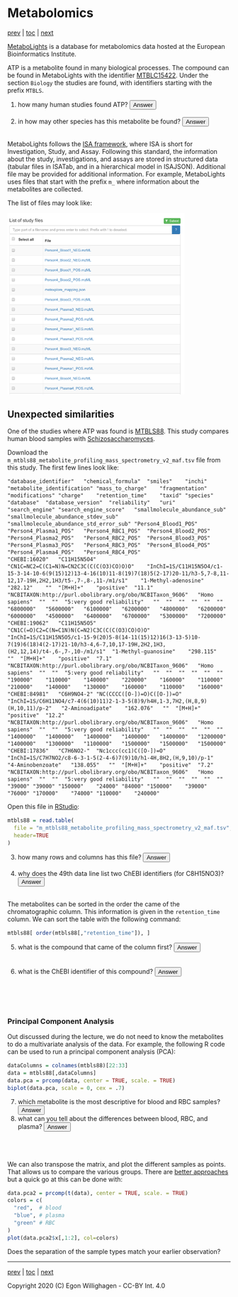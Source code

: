 # Metabolomics

[prev](./identification.md) | [toc](./README.md) | [next](pathways.md)

<script>
  function toggleAnswer(id) {
  var answer = document.getElementById(id);
  if (answer.style.visibility === "hidden" ||
      answer.style.visibility === "none") {
    answer.style.visibility = "visible";
  } else {
    answer.style.visibility = "hidden";
  }
}
</script>


[MetaboLights](https://www.ebi.ac.uk/metabolights/) is a database
for metabolomics data hosted at the European Bioinformatics Institute.

ATP is a metabolite found in many biological processes. The compound
can be found in MetaboLights with the identifier
[MTBLC15422](https://www.ebi.ac.uk/metabolights/MTBLC15422). Under
the section `Biology` the studies are found, with identifiers starting
with the prefix `MTBLS`.

1. how many human studies found ATP? <button onclick="toggleAnswer('q1')">Answer</button><span id="q1" style="visibility: hidden"> Fourteen, at the time of writing, with MTBLS87 being the oldest identifier.</span>
2. in how may other species has this metabolite be found? <button onclick="toggleAnswer('q2')">Answer</button><span id="q2" style="visibility: hidden"> The page lists more than 10 other species.</span>

MetaboLights follows the [ISA framework](https://isa-tools.org/),
where ISA is short for Investigation, Study, and Assay. Following this standard, the information
about the study, investigations, and assays are stored in structured data (tabular files
in ISATab, and in a hierarchical model in ISAJSON). Additional file may be provided for
additional information. For example, MetaboLights uses files that start with the
prefix `m_` where information about the metabolites are collected.

The list of files may look like:

<img src="./i/Screenshot_20200322_205413.png" width="400px" />

## Unexpected similarities

One of the studies where ATP was found is [MTBLS88](https://www.ebi.ac.uk/metabolights/MTBLS88).
This study compares human blood samples with
[Schizosaccharomyces](https://en.wikipedia.org/wiki/Schizosaccharomyces).

Download the `m_mtbls88_metabolite_profiling_mass_spectrometry_v2_maf.tsv` file from this study.
The first few lines look like:

```tsv
"database_identifier"	"chemical_formula"	"smiles"	"inchi"	"metabolite_identification"	"mass_to_charge"	"fragmentation"	"modifications"	"charge"	"retention_time"	"taxid"	"species"	"database"	"database_version"	"reliability"	"uri"	"search_engine"	"search_engine_score"	"smallmolecule_abundance_sub"	"smallmolecule_abundance_stdev_sub"	"smallmolecule_abundance_std_error_sub"	"Person4_Blood1_POS"	"Person4_Plasma1_POS"	"Person4_RBC1_POS"	"Person4_Blood2_POS"	"Person4_Plasma2_POS"	"Person4_RBC2_POS"	"Person4_Blood3_POS"	"Person4_Plasma3_POS"	"Person4_RBC3_POS"	"Person4_Blood4_POS"	"Person4_Plasma4_POS"	"Person4_RBC4_POS"
"CHEBI:16020"	"C11H15N5O4"	"CN1C=NC2=C(C1=N)N=CN2C3C(C(C(O3)CO)O)O"	"InChI=1S/C11H15N5O4/c1-15-3-14-10-6(9(15)12)13-4-16(10)11-8(19)7(18)5(2-17)20-11/h3-5,7-8,11-12,17-19H,2H2,1H3/t5-,7-,8-,11-/m1/s1"	"1-Methyl-adenosine"	"282.12"	""	"[M+H]+"	"positive"	"11.1"	"NCBITAXON:http://purl.obolibrary.org/obo/NCBITaxon_9606"	"Homo sapiens"	""	""	"5:very good reliability"	""	""	""	""	""	""	"6800000"	"5600000"	"6100000"	"6200000"	"4800000"	"6200000"	"6000000"	"4500000"	"6400000"	"6700000"	"5300000"	"7200000"
"CHEBI:19062"	"C11H15N5O5"	"CN1C(=O)C2=C(N=C1N)N(C=N2)C3C(C(C(O3)CO)O)O"	"InChI=1S/C11H15N5O5/c1-15-9(20)5-8(14-11(15)12)16(3-13-5)10-7(19)6(18)4(2-17)21-10/h3-4,6-7,10,17-19H,2H2,1H3,(H2,12,14)/t4-,6-,7-,10-/m1/s1"	"1-Methyl-guanosine"	"298.115"	""	"[M+H]+"	"positive"	"7.1"	"NCBITAXON:http://purl.obolibrary.org/obo/NCBITaxon_9606"	"Homo sapiens"	""	""	"5:very good reliability"	""	""	""	""	""	""	"190000"	"110000"	"140000"	"220000"	"160000"	"110000"	"210000"	"140000"	"130000"	"160000"	"110000"	"160000"
"CHEBI:84981"	"C6H9NO4-2"	"NC(CCCC([O-])=O)C([O-])=O"	"InChI=1S/C6H11NO4/c7-4(6(10)11)2-1-3-5(8)9/h4H,1-3,7H2,(H,8,9)(H,10,11)/p-2"	"2-Aminoadipate"	"162.076"	""	"[M+H]+"	"positive"	"12.2"	"NCBITAXON:http://purl.obolibrary.org/obo/NCBITaxon_9606"	"Homo sapiens"	""	""	"5:very good reliability"	""	""	""	""	""	""	"1400000"	"1400000"	"1400000"	"1400000"	"1400000"	"1200000"	"1400000"	"1300000"	"1100000"	"1500000"	"1500000"	"1500000"
"CHEBI:17836"	"C7H6NO2-"	"Nc1ccc(cc1)C([O-])=O"	"InChI=1S/C7H7NO2/c8-6-3-1-5(2-4-6)7(9)10/h1-4H,8H2,(H,9,10)/p-1"	"4-Aminobenzoate"	"138.055"	""	"[M+H]+"	"positive"	"7.2"	"NCBITAXON:http://purl.obolibrary.org/obo/NCBITaxon_9606"	"Homo sapiens"	""	""	"5:very good reliability"	""	""	""	""	""	""	"39000"	"39000"	"150000"	"24000"	"84000"	"150000"	"39000"	"76000"	"170000"	"74000"	"110000"	"240000"
```

Open this file in [RStudio](https://rstudio.com/):


```R
mtbls88 = read.table(
  file = "m_mtbls88_metabolite_profiling_mass_spectrometry_v2_maf.tsv",
  header=TRUE
)
```

3. how many rows and columns has this file? <button onclick="toggleAnswer('q3')">Answer</button><span id="q3" style="visibility: hidden"> The file opens as a table with 78 data rows (and one header line) and 33 variables.</span>
4. why does the 49th data line list two ChEBI identifiers (for C8H15NO3)? <button onclick="toggleAnswer('q4')">Answer</button><span id="q4" style="visibility: hidden"> Both metabolites have the same chemical formula, and the experimental data (probably) matches both structures.</span>

The metabolites can be sorted in the order the came of the chromatographic column. This information
is given in the `retention_time` column. We can sort the table with the following command:

```R
mtbls88[ order(mtbls88[,"retention_time"]), ]
```

5. what is the compound that came of the column first? <button onclick="toggleAnswer('q5')">Answer</button><span id="q5" style="visibility: hidden"> The metabolite with the lowest retention time. In fact, three metabolites are given for the shortest retention time of 3.8 (units?).</span>
6. what is the ChEBI identifier of this compound? <button onclick="toggleAnswer('q6')">Answer</button><span id="q6" style="visibility: hidden"> Well, since it was actually
three, we have three identifiers: CHEBI:27732, CHEBI:73054, and CHEBI:73061. You can get these easily with this R command: `mtbls88[order(mtbls88[,"retention_time"]),][1:3,"database_identifier"]`</span>

### Principal Component Analysis

Out discussed during the lecture, we do not need to know the metabolites to do a multivariate analysis
of the data. For example, the following R code can be used to run a principal component analysis (PCA):

```R
dataColumns = colnames(mtbls88)[22:33]
data = mtbls88[,dataColumns]
data.pca = prcomp(data, center = TRUE, scale. = TRUE)
biplot(data.pca, scale = 0, cex = .7)
```

7. which metabolite is the most descriptive for blood and RBC samples? <button onclick="toggleAnswer('q7')">Answer</button><span id="q7" style="visibility: hidden"> Metabolite 36, CHEBI:17858, which is gluthatione disulphide.</span>
8. what can you tell about the differences between blood, RBC, and plasma? <button onclick="toggleAnswer('q8')">Answer</button><span id="q8" style="visibility: hidden"> Plasma has quite different abundances of the metabolites: in the first two principal components, the abundances are almost orthogonal to that of blood, and RBC. (What does that say about the three sample types?)</span>

We can also transpose the matrix, and plot the different samples as points. That allows us to compare the various groups. There
are [better approaches](https://www.r-bloggers.com/computing-and-visualizing-pca-in-r/) but a quick go at this can be done with:

```R
data.pca2 = prcomp(t(data), center = TRUE, scale. = TRUE)
colors = c(
  "red",  # blood
  "blue", # plasma
  "green" # RBC
)
plot(data.pca2$x[,1:2], col=colors)
```

Does the separation of the sample types match your earlier observation?


---

[prev](./identification.md) | [toc](./README.md) | [next](pathways.md)

Copyright 2020 (C) Egon Willighagen - CC-BY Int. 4.0
